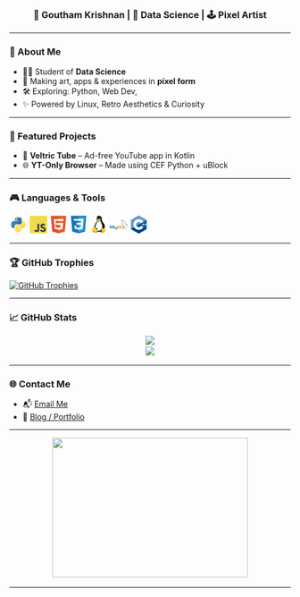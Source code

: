 

<h3 align="center">🎨 Goutham Krishnan | 🧠 Data Science | 🕹️ Pixel Artist</h3>

---


### 🌟 About Me

- 🧑‍🎓 Student of **Data Science**
- 🎨 Making art, apps & experiences in **pixel form**
- 🛠️ Exploring: Python, Web Dev,
- ✨ Powered by Linux, Retro Aesthetics & Curiosity

---

### 📂 Featured Projects

- 🎥 **Veltric Tube** – Ad-free YouTube app in Kotlin  
- 🌐 **YT-Only Browser** – Made using CEF Python + uBlock  

---

### 🎮 Languages & Tools

<p align="left">
  <img src="https://raw.githubusercontent.com/devicons/devicon/master/icons/python/python-original.svg" width="32"/>  
  <img src="https://raw.githubusercontent.com/devicons/devicon/master/icons/javascript/javascript-original.svg" width="32"/>
  <img src="https://raw.githubusercontent.com/devicons/devicon/master/icons/html5/html5-original.svg" width="32"/>
  <img src="https://raw.githubusercontent.com/devicons/devicon/master/icons/css3/css3-original.svg" width="32"/>
  <img src="https://raw.githubusercontent.com/devicons/devicon/master/icons/linux/linux-original.svg" width="32"/>
  <img src="https://raw.githubusercontent.com/devicons/devicon/master/icons/mysql/mysql-original-wordmark.svg" width="32"/>
  <img src="https://raw.githubusercontent.com/devicons/devicon/master/icons/cplusplus/cplusplus-original.svg" width="32"/>
</p>

---

### 🏆 GitHub Trophies

<a href="https://github.com/ryo-ma/github-profile-trophy">
  <img src="https://github-profile-trophy.vercel.app/?username=thegkr&theme=radical&margin-w=10&margin-h=10" alt="GitHub Trophies"/>
</a>

---

### 📈 GitHub Stats

<p align="center">
  <img src="https://github-readme-stats.vercel.app/api?username=thegkr&show_icons=true&theme=tokyonight" />
  <br>
  <img src="https://github-readme-stats.vercel.app/api/top-langs/?username=thegkr&layout=compact&theme=tokyonight" />
</p>

---

### 🌐 Contact Me

- 📬 [Email Me](mailto:gouthamkrishnan@tuta.io)
- 📝 [Blog / Portfolio](https://gkspace.vercel.app)

---

<p align="center">
  <img src="main.gif" width="350" height="250">
</p>

---


